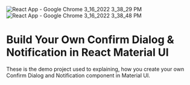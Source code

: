 ![React App - Google Chrome 3_16_2022 3_38_29 PM](https://user-images.githubusercontent.com/69891196/171464136-7ae1602d-3058-4ef6-ab18-d03992858750.png)
![React App - Google Chrome 3_16_2022 3_38_48 PM](https://user-images.githubusercontent.com/69891196/171464145-1783ef20-36d0-4c6b-b655-99d8395201d1.png)
# Build Your Own Confirm Dialog & Notification in React Material UI

These is the demo project used to explaining, how you create your own Confirm Dialog and Notification component in 
Material UI.


